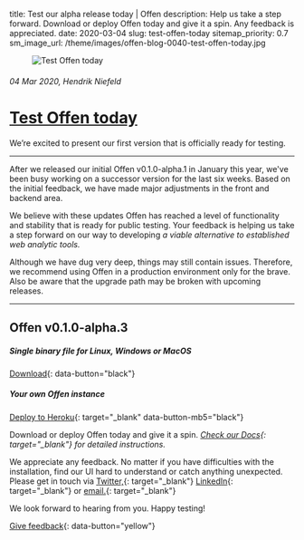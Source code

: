 title: Test our alpha release today | Offen
description: Help us take a step forward. Download or deploy Offen today and give it a spin. Any feedback is appreciated.
date: 2020-03-04
slug: test-offen-today
sitemap_priority: 0.7
sm_image_url: /theme/images/offen-blog-0040-test-offen-today.jpg

<figure class="larger-image mb5">
<img alt="Test Offen today" src="/theme/images/offen-blog-0040-test-offen-today.jpg"/>
</figure>

###### 04 Mar 2020, Hendrik Niefeld
# [Test Offen today](/blog/test-offen-today/)
We’re excited to present our first version that is officially ready for testing.

---

After we released our initial Offen v0.1.0-alpha.1 in January this year, we've been busy working on a successor version for the last six weeks. Based on the initial feedback, we have made major adjustments in the front and backend area.

We believe with these updates Offen has reached a level of functionality and stability that is ready for public testing. Your feedback is helping us take a step forward on our way to developing *a viable alternative to established web analytic tools.*

Although we have dug very deep, things may still contain issues. Therefore, we recommend using Offen in a production environment only for the brave. Also be aware that the upgrade path may be broken with upcoming releases.  

---

## Offen v0.1.0-alpha.3

##### Single binary file for Linux, Windows or MacOS
[Download](https://get.offen.dev/){: data-button="black"}

##### Your own Offen instance
[Deploy to Heroku](https://heroku.com/deploy?template=https://github.com/offen/heroku/tree/master){: target="_blank" data-button-mb5="black"}

Download or deploy Offen today and give it a spin. *[Check our Docs](https://docs.offen.dev/){: target="_blank"} for detailed instructions.*

We appreciate any feedback. No matter if you have difficulties with the installation, find our UI hard to understand or catch anything unexpected. Please get in touch via [Twitter,](https://twitter.com/hioffen){: target="_blank"} [LinkedIn](https://www.linkedin.com/company/hioffen/){: target="_blank"} or [email.](mailto:hioffen@posteo.de){: target="_blank"} 

We look forward to hearing from you. Happy testing!

[Give feedback](mailto:hioffen@posteo.de){: data-button="yellow"}
